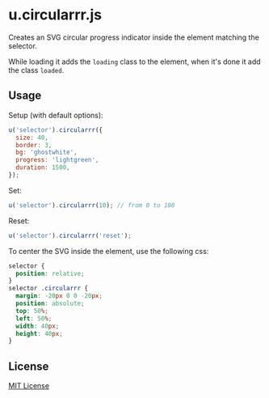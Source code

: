 u.circularrr.js
====
Creates an SVG circular progress indicator inside the element matching the selector.

While loading it adds the `loading` class to the element, when it's done it add the class `loaded`.

Usage
-----

Setup (with default options):

```javascript
u('selector').circularrr({
  size: 40,
  border: 3,
  bg: 'ghostwhite',
  progress: 'lightgreen',
  duration: 1500,
});
```

Set:

```javascript
u('selector').circularrr(10); // from 0 to 100
```

Reset:

```javascript
u('selector').circularrr('reset');
```

To center the SVG inside the element, use the following css:

```css
selector {
  position: relative;
}
selector .circularrr {
  margin: -20px 0 0 -20px;
  position: absolute;
  top: 50%;
  left: 50%;
  width: 40px;
  height: 40px;
}
```

License
-------

[MIT License](LICENSE)
